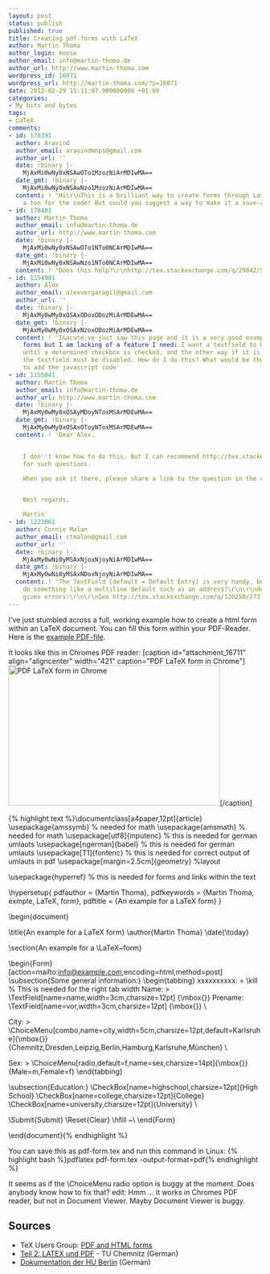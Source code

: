 ```yaml
---
layout: post
status: publish
published: true
title: Creating pdf-forms with LaTeX
author: Martin Thoma
author_login: moose
author_email: info@martin-thoma.de
author_url: http://www.martin-thoma.com
wordpress_id: 16071
wordpress_url: http://martin-thoma.com/?p=16071
date: 2012-02-29 15:11:07.000000000 +01:00
categories:
- My bits and bytes
tags:
- LaTeX
comments:
- id: 178391
  author: Aravind
  author_email: aravindmnps@gmail.com
  author_url: ''
  date: !binary |-
    MjAxMi0wNy0xNSAwOTo1MzozNiArMDIwMA==
  date_gmt: !binary |-
    MjAxMi0wNy0xNSAwNzo1MzozNiArMDIwMA==
  content: ! "Hi\r\nThis is a brilliant way to create forms through Latex. Thanks
    a ton for the code! But could you suggest a way to make it a save-able pdf?"
- id: 178401
  author: Martin Thoma
  author_email: info@martin-thoma.de
  author_url: http://www.martin-thoma.com
  date: !binary |-
    MjAxMi0wNy0xNSAwOTo1NTo0NCArMDIwMA==
  date_gmt: !binary |-
    MjAxMi0wNy0xNSAwNzo1NTo0NCArMDIwMA==
  content: ! "Does this help?\r\nhttp://tex.stackexchange.com/q/29842/5645"
- id: 1154981
  author: Alex
  author_email: alexvergaragil@gmail.com
  author_url: ''
  date: !binary |-
    MjAxMy0wMy0xOSAxODoxODozMiArMDEwMA==
  date_gmt: !binary |-
    MjAxMy0wMy0xOSAxNzoxODozMiArMDEwMA==
  content: ! 'I&acute;ve just saw this page and it is a very good example for creating
    forms but I am lacking of a feature I need: I want a textfield to be disabled
    until a determined checkbox is checked, and the other way if it is unckecked then
    the textfield must be disabled. How do I do this? What would be the right place
    to add the javascript code'
- id: 1155041
  author: Martin Thoma
  author_email: info@martin-thoma.de
  author_url: http://www.martin-thoma.com
  date: !binary |-
    MjAxMy0wMy0xOSAyMDoyNToxMSArMDEwMA==
  date_gmt: !binary |-
    MjAxMy0wMy0xOSAxOToyNToxMSArMDEwMA==
  content: ! 'Dear Alex,


    I don''t know how to do this. But I can recommend http://tex.stackexchange.com/
    for such questions.

    When you ask it there, please share a link to the question in the comments.


    Best regards,

    Martin'
- id: 1223061
  author: Cornie Malan
  author_email: ctmalan@gmail.com
  author_url: ''
  date: !binary |-
    MjAxMy0wNi0yMSAxNjoxNjoyNiArMDIwMA==
  date_gmt: !binary |-
    MjAxMy0wNi0yMSAxNDoxNjoyNiArMDIwMA==
  content: ! "The TextField [default = Default Entry] is very handy, but how do you
    do something like a multiline default such as an address?\r\n\r\ndefault={Name\\newline\r\nLine1\\newline\r\nLine2\\newline\r\nPcode}
    gives errors!\r\n\r\nSee http://tex.stackexchange.com/q/120250/27312\r\n\r\nC-:"
---
```

I've just stumbled across a full, working example how to create a html form within an LaTeX document. You can fill this form within your PDF-Reader. Here is the <a href='http://martin-thoma.com/wp-content/uploads/2012/02/pdf-form.pdf'>example PDF-file</a>.

It looks like this in Chromes PDF reader:
[caption id="attachment_16711" align="aligncenter" width="421" caption="PDF LaTeX form in Chrome"]<a href="http://martin-thoma.com/wp-content/uploads/2012/02/pdf-latex-form-chrome.png"><img src="http://martin-thoma.com/wp-content/uploads/2012/02/pdf-latex-form-chrome.png" alt="PDF LaTeX form in Chrome" title="PDF LaTeX form in Chrome" width="421" height="279" class="size-full wp-image-16711" /></a>[/caption]

{% highlight text %}\documentclass[a4paper,12pt]{article}
\usepackage{amssymb} % needed for math
\usepackage{amsmath} % needed for math
\usepackage[utf8]{inputenc} % this is needed for german umlauts
\usepackage[ngerman]{babel} % this is needed for german umlauts
\usepackage[T1]{fontenc}    % this is needed for correct output of umlauts in pdf
\usepackage[margin=2.5cm]{geometry} %layout

\usepackage{hyperref}  % this is needed for forms and links within the text

\hypersetup{ 
  pdfauthor   = {Martin Thoma}, 
  pdfkeywords = {Martin Thoma, exmple, LaTeX, form}, 
  pdftitle    = {An example for a LaTeX form} 
} 

\begin{document}

\title{An example for a LaTeX form}
\author{Martin Thoma}
\date{\today}

\section{An example for a \LaTeX~form}

\begin{Form}[action=mailto:info@example.com,encoding=html,method=post]
\subsection{Some general information:}
\begin{tabbing}
xxxxxxxxxx: \= \kill  % This is needed for the right tab width
Name: 			\> \TextField[name=name,width=3cm,charsize=12pt]
{\mbox{}}
Prename: \TextField[name=vor,width=3cm,charsize=12pt]
{\mbox{}} \\

City: 			\> 
\ChoiceMenu[combo,name=city,width=5cm,charsize=12pt,default=Karlsruhe]{\mbox{}}
{Chemnitz,Dresden,Leipzig,Berlin,Hamburg,Karlsruhe,M&uuml;nchen} \\

Sex: 	\> 
\ChoiceMenu[radio,default=f,name=sex,charsize=14pt]{\mbox{}}{Male=m,Female=f}
\end{tabbing}

\subsection{Education:}
\CheckBox[name=highschool,charsize=12pt]{High School}
\CheckBox[name=college,charsize=12pt]{College}
\CheckBox[name=university,charsize=12pt]{University} \\


\Submit{Submit}
\Reset{Clear}
\hfill ~\\
\end{Form}

\end{document}{% endhighlight %}

You can save this as pdf-form.tex and run this command in Linux:
{% highlight bash %}pdflatex pdf-form.tex -output-format=pdf{% endhighlight %}

It seems as if the \ChoiceMenu radio option is buggy at the moment. Does anybody know how to fix that?
edit: Hmm ... it works in Chromes PDF reader, but not in Document Viewer. Mayby Document Viewer is buggy.

<h2>Sources</h2>
<ul>
    <li>TeX Users Group: <a href="http://www.tug.org/applications/hyperref/manual.html#x1-190006">PDF and HTML forms</a></li>
    <li><a href="http://www.qucosa.de/fileadmin/data/qucosa/documents/4512/data/vortrag2.pdf">Teil 2: LATEX und PDF</a> - TU Chemnitz (German)</li>
    <li><a href="http://www2.informatik.hu-berlin.de/~piefel/LaTeX-PS/Archive-2004/V12-PDF.pdf">Dokumentation der HU Berlin</a> (German)</li>
</ul>
